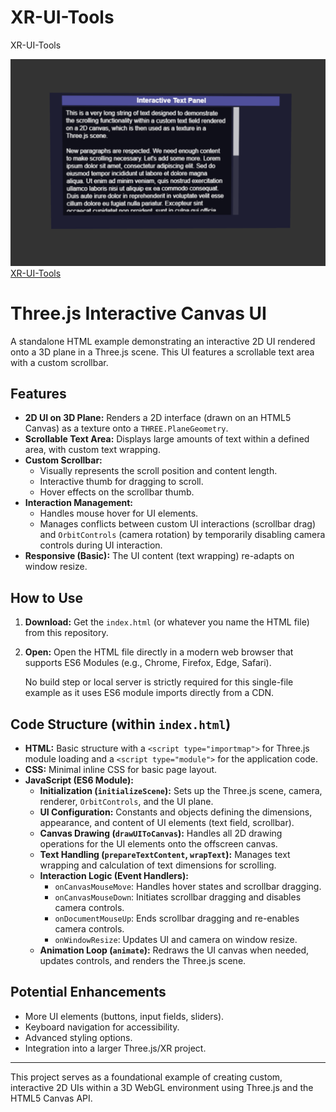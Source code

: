 # XR-UI-Tools
XR-UI-Tools

![XR-UI-Tools](screenshot.png)
[XR-UI-Tools](https://XR-UI-Tools.netlify.app/)

# Three.js Interactive Canvas UI

A standalone HTML example demonstrating an interactive 2D UI rendered onto a 3D plane in a Three.js scene. This UI features a scrollable text area with a custom scrollbar.

## Features

*   **2D UI on 3D Plane:** Renders a 2D interface (drawn on an HTML5 Canvas) as a texture onto a `THREE.PlaneGeometry`.
*   **Scrollable Text Area:** Displays large amounts of text within a defined area, with custom text wrapping.
*   **Custom Scrollbar:**
    *   Visually represents the scroll position and content length.
    *   Interactive thumb for dragging to scroll.
    *   Hover effects on the scrollbar thumb.
*   **Interaction Management:**
    *   Handles mouse hover for UI elements.
    *   Manages conflicts between custom UI interactions (scrollbar drag) and `OrbitControls` (camera rotation) by temporarily disabling camera controls during UI interaction.
*   **Responsive (Basic):** The UI content (text wrapping) re-adapts on window resize.

## How to Use

1.  **Download:** Get the `index.html` (or whatever you name the HTML file) from this repository.
2.  **Open:** Open the HTML file directly in a modern web browser that supports ES6 Modules (e.g., Chrome, Firefox, Edge, Safari).

    No build step or local server is strictly required for this single-file example as it uses ES6 module imports directly from a CDN.

## Code Structure (within `index.html`)

*   **HTML:** Basic structure with a `<script type="importmap">` for Three.js module loading and a `<script type="module">` for the application code.
*   **CSS:** Minimal inline CSS for basic page layout.
*   **JavaScript (ES6 Module):**
    *   **Initialization (`initializeScene`):** Sets up the Three.js scene, camera, renderer, `OrbitControls`, and the UI plane.
    *   **UI Configuration:** Constants and objects defining the dimensions, appearance, and content of UI elements (text field, scrollbar).
    *   **Canvas Drawing (`drawUIToCanvas`):** Handles all 2D drawing operations for the UI elements onto the offscreen canvas.
    *   **Text Handling (`prepareTextContent`, `wrapText`):** Manages text wrapping and calculation of text dimensions for scrolling.
    *   **Interaction Logic (Event Handlers):**
        *   `onCanvasMouseMove`: Handles hover states and scrollbar dragging.
        *   `onCanvasMouseDown`: Initiates scrollbar dragging and disables camera controls.
        *   `onDocumentMouseUp`: Ends scrollbar dragging and re-enables camera controls.
        *   `onWindowResize`: Updates UI and camera on window resize.
    *   **Animation Loop (`animate`):** Redraws the UI canvas when needed, updates controls, and renders the Three.js scene.

## Potential Enhancements

*   More UI elements (buttons, input fields, sliders).
*   Keyboard navigation for accessibility.
*   Advanced styling options.
*   Integration into a larger Three.js/XR project.

---

This project serves as a foundational example of creating custom, interactive 2D UIs within a 3D WebGL environment using Three.js and the HTML5 Canvas API.
